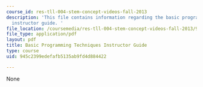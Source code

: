 ```yaml
---
course_id: res-tll-004-stem-concept-videos-fall-2013
description: 'This file contains information regarding the basic programming techniques
  instructor guide. '
file_location: /coursemedia/res-tll-004-stem-concept-videos-fall-2013/945c2399edefafb5135ab9fd4d884422_MITRES_TLL-004F13_BasGuide.pdf
file_type: application/pdf
layout: pdf
title: Basic Programming Techniques Instructor Guide
type: course
uid: 945c2399edefafb5135ab9fd4d884422

---
```

None